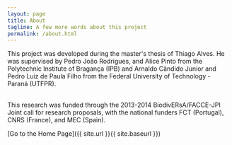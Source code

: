 ```yaml
---
layout: page
title: About
tagline: A few more words about this project
permalink: /about.html
---
```


This project was developed during the master's thesis of Thiago Alves. He was supervised by Pedro João Rodrigues, and Alice Pinto from the Polytechnic Institute of Bragança (IPB) and Arnaldo Cândido Junior and Pedro Luiz de Paula Filho from the  Federal University of Technology - Paraná (UTFPR).<br /><br />

This research was funded through the 2013-2014 BiodivERsA/FACCE-JPI Joint call for research proposals, with the national funders FCT (Portugal), CNRS (France), and MEC (Spain).


[Go to the Home Page]({{ site.url }}{{ site.baseurl }})
 
